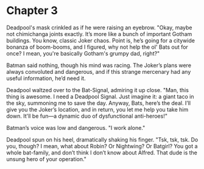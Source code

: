 # Chapter 3

Deadpool's mask crinkled as if he were raising an eyebrow. "Okay, maybe not chimichanga joints exactly. It’s more like a bunch of important Gotham buildings. You know, classic Joker chaos. Point is, he’s going for a citywide bonanza of boom-booms, and I figured, why not help the ol' Bats out for once? I mean, you're basically Gotham's grumpy dad, right?"

Batman said nothing, though his mind was racing. The Joker’s plans were always convoluted and dangerous, and if this strange mercenary had any useful information, he’d need it.

Deadpool waltzed over to the Bat-Signal, admiring it up close. "Man, this thing is awesome. I need a Deadpool Signal. Just imagine it: a giant taco in the sky, summoning me to save the day. Anyway, Bats, here’s the deal. I’ll give you the Joker’s location, and in return, you let me help you take him down. It'll be fun—a dynamic duo of dysfunctional anti-heroes!"

Batman’s voice was low and dangerous. "I work alone."

Deadpool spun on his heel, dramatically shaking his finger. "Tsk, tsk, tsk. Do you, though? I mean, what about Robin? Or Nightwing? Or Batgirl? You got a whole bat-family, and don’t think I don’t know about Alfred. That dude is the unsung hero of your operation."

